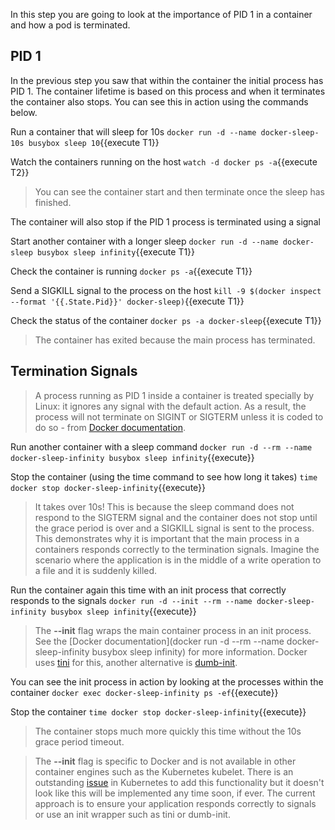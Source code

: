 In this step you are going to look at the importance of PID 1 in a container and how a pod is terminated.

## PID 1

In the previous step you saw that within the container the initial process has PID 1. The container lifetime is based on this process and when it terminates the container also stops. You can see this in action using the commands below.

Run a container that will sleep for 10s `docker run -d --name docker-sleep-10s busybox sleep 10`{{execute T1}}

Watch the containers running on the host `watch -d docker ps -a`{{execute T2}}

> You can see the container start and then terminate once the sleep has finished.

The container will also stop if the PID 1 process is terminated using a signal

Start another container with a longer sleep `docker run -d --name docker-sleep busybox sleep infinity`{{execute T1}}

Check the container is running `docker ps -a`{{execute T1}}

Send a SIGKILL signal to the process on the host `kill -9 $(docker inspect --format '{{.State.Pid}}' docker-sleep)`{{execute T1}}

Check the status of the container `docker ps -a docker-sleep`{{execute T1}}

> The container has exited because the main process has terminated.

## Termination Signals

> A process running as PID 1 inside a container is treated specially by Linux: it ignores any signal with the default action. As a result, the process will not terminate on SIGINT or SIGTERM unless it is coded to do so - from [Docker documentation](https://docs.docker.com/engine/reference/run/#foreground).

Run another container with a sleep command `docker run -d --rm --name docker-sleep-infinity busybox sleep infinity`{{execute}}

Stop the container (using the time command to see how long it takes) `time docker stop docker-sleep-infinity`{{execute}}

> It takes over 10s! This is because the sleep command does not respond to the SIGTERM signal and the container does not stop until the grace period is over and a SIGKILL signal is sent to the process. This demonstrates why it is important that the main process in a containers responds correctly to the termination signals. Imagine the scenario where the application is in the middle of a write operation to a file and it is suddenly killed.

Run the container again this time with an init process that correctly responds to the signals `docker run -d --init --rm --name docker-sleep-infinity busybox sleep infinity`{{execute}}

> The **--init** flag wraps the main container process in an init process. See the [Docker documentation](docker run -d --rm --name docker-sleep-infinity busybox sleep infinity) for more information. Docker uses [tini](https://github.com/krallin/tini) for this, another alternative is [dumb-init](https://github.com/Yelp/dumb-init).

You can see the init process in action by looking at the processes within the container `docker exec docker-sleep-infinity ps -ef`{{execute}}

Stop the container `time docker stop docker-sleep-infinity`{{execute}}

> The container stops much more quickly this time without the 10s grace period timeout.

> The **--init** flag is specific to Docker and is not available in other container engines such as the Kubernetes kubelet. There is an outstanding [issue](https://github.com/kubernetes/kubernetes/issues/84210 ) in Kubernetes to add this functionality but it doesn't look like this will be implemented any time soon, if ever. The current approach is to ensure your application responds correctly to signals or use an init wrapper such as tini or dumb-init.